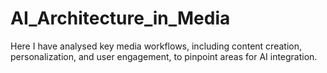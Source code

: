 # AI_Architecture_in_Media
 Here I have analysed key media workflows, including content creation, personalization, and user engagement, to pinpoint areas for AI integration.
